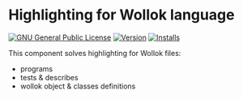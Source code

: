 # Highlighting for Wollok language

[![GNU General Public License](https://img.shields.io/badge/license-GPL%20v3-orange.svg?style=flat-square)](http://www.gnu.org/licenses/gpl-3.0.en.html) [![Version](https://vsmarketplacebadge.apphb.com/version/uqbar.wollok-highlight.svg)](https://vsmarketplacebadge.apphb.com/version/uqbar.wollok-highlight.svg) [![Installs](https://vsmarketplacebadge.apphb.com/installs-short/uqbar.wollok-highlight.svg)](https://vsmarketplacebadge.apphb.com/installs-short/uqbar.wollok-highlight.svg)


This component solves highlighting for Wollok files:

- programs
- tests & describes
- wollok object & classes definitions

